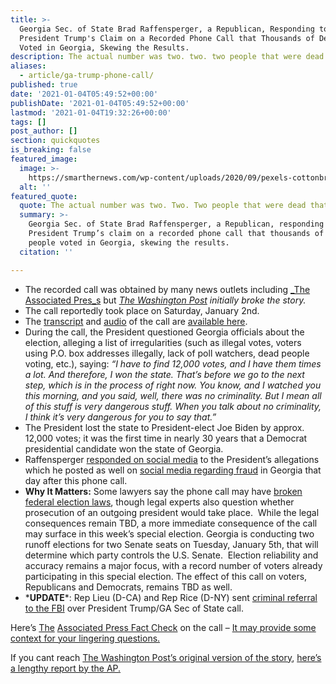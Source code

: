```yaml
---
title: >-
  Georgia Sec. of State Brad Raffensperger, a Republican, Responding to
  President Trump's Claim on a Recorded Phone Call that Thousands of Dead People
  Voted in Georgia, Skewing the Results.
description: The actual number was two. two. two people that were dead that voted.
aliases:
  - article/ga-trump-phone-call/
published: true
date: '2021-01-04T05:49:52+00:00'
publishDate: '2021-01-04T05:49:52+00:00'
lastmod: '2021-01-04T19:32:26+00:00'
tags: []
post_author: []
section: quickquotes
is_breaking: false
featured_image:
  image: >-
    https://smarthernews.com/wp-content/uploads/2020/09/pexels-cottonbro-4669099-e1609738297355.jpg
  alt: ''
featured_quote:
  quote: The actual number was two. Two. Two people that were dead that voted.
  summary: >-
    Georgia Sec. of State Brad Raffensperger, a Republican, responding to
    President Trump’s claim on a recorded phone call that thousands of dead
    people voted in Georgia, skewing the results.
  citation: ''

---
```

*   The recorded call was obtained by many news outlets including [_The Associated Pres_s](https://apnews.com/article/d503c8b4e58f7cd648fbf9a746131ec9) but [_The Washington Post_](https://www.washingtonpost.com/politics/trump-raffensperger-call-georgia-vote/2021/01/03/d45acb92-4dc4-11eb-bda4-615aaefd0555_story.html) _initially broke the story._
*   The call reportedly took place on Saturday, January 2nd.
*   The [transcript](https://www.washingtonpost.com/politics/trump-raffensperger-call-transcript-georgia-vote/2021/01/03/2768e0cc-4ddd-11eb-83e3-322644d82356_story.html) and [audio](https://www.washingtonpost.com/politics/trump-raffensperger-call-transcript-georgia-vote/2021/01/03/2768e0cc-4ddd-11eb-83e3-322644d82356_story.html) of the call are [available here](https://www.washingtonpost.com/politics/trump-raffensperger-call-transcript-georgia-vote/2021/01/03/2768e0cc-4ddd-11eb-83e3-322644d82356_story.html).
*   During the call, the President questioned Georgia officials about the election, alleging a list of irregularities (such as illegal votes, voters using P.O. box addresses illegally, lack of poll watchers, dead people voting, etc.), saying: _“I have to find 12,000 votes, and I have them times a lot. And therefore, I won the state. That’s before we go to the next step, which is in the process of right now. You know, and I watched you this morning, and you said, well, there was no criminality._ _But I mean all of this stuff is very dangerous stuff. When you talk about no criminality, I think it’s very dangerous for you to say that.”_ 
*   The President lost the state to President-elect Joe Biden by approx. 12,000 votes; it was the first time in nearly 30 years that a Democrat presidential candidate won the state of Georgia.
*   Raffensperger [responded on social media](https://twitter.com/GaSecofState/status/1345753643593687040?s=20) to the President’s allegations which he posted as well on [social media regarding fraud](https://twitter.com/realDonaldTrump/status/1345731043861659650?s=20) in Georgia that day after this phone call.
*   **Why It Matters:** Some lawyers say the phone call may have [broken federal election laws](https://www.nytimes.com/2021/01/03/us/politics/trump-call-georgia.html), though legal experts also question whether prosecution of an outgoing president would take place.  While the legal consequences remain TBD, a more immediate consequence of the call may surface in this week’s special election. Georgia is conducting two runoff elections for two Senate seats on Tuesday, January 5th, that will determine which party controls the U.S. Senate.  Election reliability and accuracy remains a major focus, with a record number of voters already participating in this special election. The effect of this call on voters, Republicans and Democrats, remains TBD as well.
*   \***UPDATE**\*: Rep Lieu (D-CA) and Rep Rice (D-NY) sent [criminal referral to the FBI](https://lieu.house.gov/sites/lieu.house.gov/files/Reps%20Lieu%20and%20Rice%20Letter%20to%20Director%20Wray%202021-01-04.pdf) over President Trump/GA Sec of State call.

Here’s [The](https://www.washingtonpost.com/politics/trump-raffensperger-call-georgia-vote/2021/01/03/d45acb92-4dc4-11eb-bda4-615aaefd0555_story.html) [Associated Press Fact Check](https://apnews.com/article/407d934b6649a4e4059ec28c4cb70512) on the call – [It may provide some context for your lingering questions.](https://apnews.com/article/407d934b6649a4e4059ec28c4cb70512)

If you cant reach [The Washington Post’s original version of the story](https://www.washingtonpost.com/politics/trump-raffensperger-call-georgia-vote/2021/01/03/d45acb92-4dc4-11eb-bda4-615aaefd0555_story.html), [here’s a lengthy report by the AP.](https://apnews.com/article/d503c8b4e58f7cd648fbf9a746131ec9)